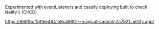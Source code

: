 Experimented with eventListeners and casully deploying built to check Nelify's (CI/CD)

https://669fbcf591ee4841a9c49801--magical-cannoli-2a7921.netlify.app/
